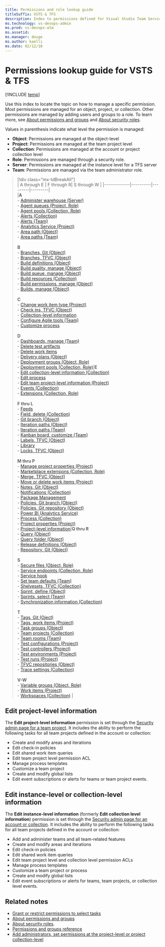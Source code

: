 ```yaml
---
title: Permissions and role lookup guide 
titleSuffix: VSTS & TFS  
description: Index to permissions defined for Visual Studio Team Services (VSTS) and Team Foundation Server   
ms.technology: vs-devops-admin
ms.prod: vs-devops-alm
ms.assetid:  
ms.manager: douge
ms.author: kaelli
ms.date: 02/12/18
---
```

[//]: # (monikerRange: '>= tfs-2013')

# Permissions lookup guide for VSTS & TFS



[!INCLUDE [temp](../_shared/version-vsts-tfs-all-versions.md)]

Use this index to locate the topic on how to manage a specific permission. Most permissions are managed for an object, project, or collection. Other permissions are managed by adding users and groups to a role.   To learn more, see [About permissions and groups](about-permissions.md) and [About security roles](about-security-roles.md). 
  
Values in parenthesis indicate what level the permission is managed:

- **Object**: Permissions are managed at the object-level    
- **Project**: Permissions are managed at the team project level
- **Collection**: Permissions are managed at the account or project collection level  
- **Role**: Permissions are managed through a security role.  
- **Server**: Permissions are managed at the instance level for a TFS server   
- **Team**: Permissions are managed via the team administrator role.
 

> [!div class="mx-tdBreakAll"]  
> |  A through E | F through R| S through W | 
> |-------------|----------|---------|---------|    
> |**A**<br/>- [Administer warehouse (Server)](permissions.md#server-permissions)<br/>- [Agent queues (Project, Role)](../build-release/set-permissions.md)<br/>- [Agent pools (Collection, Role)](../build-release/set-permissions.md)<br/>- [Alerts (Collection)](../tfs-server/command-line/tfssecurity-cmd.md#collection-level-permissions)<br/>- [Alerts (Team)](../work/scale/team-administrator-permissions.md)<br/>- [Analytics Service (Project)](../report/analytics/analytics-security.md)<br/>- [Area path (Object)](../security/set-permissions-access-work-tracking.md)<br/>- [Area paths (Team)](../work/scale/team-administrator-permissions.md)<br/><br/>**B**<br/>- [Branches, Git  (Object)](../git/branch-permissions.md)<br/>- [Branches, TFVC (Object)](set-git-tfvc-repository-permissions.md)<br/>- [Build definitions (Object)](../build-release/set-permissions.md)<br/>- [Build quality, manage (Object)](../build-release/set-permissions.md)<br/>- [Build queue, manage (Object)](../build-release/set-permissions.md)<br/>- [Build resources (Collection)](../build-release/set-permissions.md)<br/>- [Build permissions, manage (Object)](../build-release/set-permissions.md)<br/>- [Builds, manage (Object)](../build-release/set-permissions.md)<br/><br/>**C**<br/>- [Change work item type (Project)](set-project-collection-level-permissions.md)<br/>- [Check ins, TFVC (Object)](set-git-tfvc-repository-permissions.md)<br/>- [Collection-level information](set-project-collection-level-permissions.md)<br/>- [Configure Agile tools (Team)](../work/scale/team-administrator-permissions.md)<br/>- [Customize process](set-project-collection-level-permissions.md#collection-level)<br/><br/>**D**<br/>- [Dashboards, manage (Team)](../work/scale/team-administrator-permissions.md)<br/>- [Delete test artifacts](set-permissions-access-work-tracking.md#delete-test-permissions)<br/>- [Delete work items](set-permissions-access-work-tracking.md#move-delete-permissions)<br/>- [Delivery plans (Object)](set-permissions-access-work-tracking.md#plan-permissions)<br/>- [Deployment groups (Object, Role)](../build-release/set-permissions.md#deployment-group)<br/>- [Deployment pools (Collection, Role)](../build-release/set-permissions.md)|**E**<br/>- [Edit collection-level information (Collection)](set-project-collection-level-permissions.md)<br/>- [Edit process](set-project-collection-level-permissions.md#collection-level)<br/>- [Edit team project-level information (Project)](set-project-collection-level-permissions.md)<br/>- [Events (Collection)](set-project-collection-level-permissions.md)<br/>- [Extensions (Collection, Role)](../marketplace/how-to/grant-permissions.md)<br/><br/>**F thru L**<br/>- [Feeds](../package/feeds/feed-permissions.md)<br/>- [Field, delete (Collection)](set-project-collection-level-permissions.md)<br/>- [Git branch (Object)](../git/branch-permissions.md)<br/>- [Iteration paths (Object)](../security/set-permissions-access-work-tracking.md)<br/>- [Iteration paths (Team)](../work/scale/team-administrator-permissions.md)<br/>- [Kanban board, customize (Team)](../work/scale/team-administrator-permissions.md)<br/>- [Labels, TFVC (Object)](set-git-tfvc-repository-permissions.md)<br/>- [Library](../build-release/set-permissions.md#variable-group)<br/>- [Locks, TFVC (Object)](set-git-tfvc-repository-permissions.md)<br/><br/>**M thru P**<br/>- [Manage project properties (Project)](set-project-collection-level-permissions.md)<br/>- [Marketplace extensions (Collection, Role)](../marketplace/how-to/grant-permissions.md)<br/>- [Merge, TFVC (Object)](set-git-tfvc-repository-permissions.md)<br/>- [Move or delete work items (Project)](set-project-collection-level-permissions.md)<br/>- [Notes, Git (Object)](../git/branch-permissions.md)<br/>-  [Notifications (Collection)](../tfs-server/command-line/tfssecurity-cmd.md#collection-level-permissions)<br/>- [Package Management](../package/feeds/feed-permissions.md)<br/>- [Policies, Git branch (Object)](../git/branch-permissions.md)<br/>- [Policies, Git repository (Object)](set-git-tfvc-repository-permissions.md)<br/>- [Power BI (Analytics Service)](../report/analytics/analytics-security.md)<br/>- [Process (Collection)](set-project-collection-level-permissions.md#collection-level)<br/>-  [Project properties (Project)](set-project-collection-level-permissions.md)<br/>- [Project-level information](set-project-collection-level-permissions.md)|**Q thru R**<br/>- [Query (Object)](../work/track/set-query-permissions.md)<br/>- [Query folder (Object)](../work/track/set-query-permissions.md)<br/>- [Release definitions (Object)](../build-release/set-permissions.md)<br/>- [Repository, Git (Object)](set-git-tfvc-repository-permissions.md)<br/><br/>**S**<br/>- [Secure files (Object, Role)](../build-release/set-permissions.md#library)<br/>- [Service endpoints (Collection, Role)](../build-release/set-permissions.md)<br/>- [Service hook](../service-hooks/overview.md#subscription-permissions)<br/>- [Set team defaults (Team)](../work/scale/team-administrator-permissions.md)<br/>- [Shelvesets, TFVC (Collection)](set-project-collection-level-permissions.md)<br/>- [Sprint, define (Object)](../security/set-permissions-access-work-tracking.md)<br/>- [Sprints, select (Team)](../work/scale/team-administrator-permissions.md)<br/>- [Synchronization information (Collection)](set-project-collection-level-permissions.md)<br/><br/>**T**<br/>- [Tags, Git (Oject)](../git/branch-permissions.md)<br/>- [Tags, work items (Project)](../security/set-permissions-access-work-tracking.md)<br/>- [Task groups (Object)](../build-release/set-permissions.md#task-group)<br/>-  [Team projects (Collection)](set-project-collection-level-permissions.md)<br/>- [Team rooms (Team)](../work/scale/team-administrator-permissions.md)<br/>- [Test configurations (Project)](set-project-collection-level-permissions.md)<br/>- [Test controllers (Project)](set-project-collection-level-permissions.md)<br/>- [Test environments (Project)](set-project-collection-level-permissions.md)<br/>- [Test runs  (Project)](set-project-collection-level-permissions.md)<br/>- [TFVC repositories (Object)](set-git-tfvc-repository-permissions.md)<br/>- [Trace settings (Collection)](set-project-collection-level-permissions.md)<br/><br/>**V-W**<br/>- [Variable groups (Object, Role)](../build-release/set-permissions.md#variable-group)<br/>- [Work items (Project)](set-permissions-access-work-tracking.md)<br/>- [Workspaces  (Collection)](set-project-collection-level-permissions.md) | 


## Edit project-level information

The **Edit project-level information** permission is set through the [Security admin page for a team project](set-project-collection-level-permissions.md). It includes the ability to perform the following tasks 
for all team projects defined in the account or collection:
				
- Create and modify areas and iterations
- Edit check-in policies
- Edit shared work item queries
- Edit team project level permission ACL</li>
- Manage process templates
- Customize a team project
- Create and modify global lists
- Edit event subscriptions or alerts for teams or team project events.


## Edit instance-level or collection-level information

The **Edit instance-level information** (formerly **Edit collection level information**) permission is set through the [Security admin page for an account or collection](set-project-collection-level-permissions.md). It includes the ability to perform the following tasks 
for all team projects defined in the account or collection:
				
- Add and administer teams and all team-related features
- Create and modify areas and iterations
- Edit check-in policies
- Edit shared work item queries
- Edit team project level and collection level permission ACLs
- Manage process templates
- Customize a team project or process
- Create and modify global lists
- Edit event subscriptions or alerts for teams, team projects, or collection level events.


## Related notes

- [Grant or restrict permissions to select tasks](restrict-access.md)
- [About permissions and groups](about-permissions.md)
- [About security roles](about-security-roles.md). 
- [Permissions and groups reference](permissions.md) 
- [Add administrators, set permissions at the project-level or project collection-level](set-project-collection-level-permissions.md)